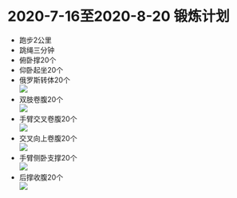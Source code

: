 # 2020-7-16至2020-8-20 锻炼计划
* 跑步2公里
* 跳绳三分钟
* 俯卧撑20个
* 仰卧起坐20个
* 俄罗斯转体20个  
![](https://static.ouj.com/hiyd_cms/exercise/76d7597bb470423eabf53e2225225b81.gif)
* 双肢卷腹20个  
![](http://img.mp.itc.cn/upload/20160428/8c34c5b3c9434443b6ed87741f02308c_th.jpg)
* 手臂交叉卷腹20个  
![](http://img.mp.itc.cn/upload/20160428/3e0034b13f76409f908aaa13be6dd2f2_th.jpg)
* 交叉向上卷腹20个  
![](http://img.mp.itc.cn/upload/20160428/35126f62679b457cb71dab881246783e_th.jpg)
* 手臂侧卧支撑20个  
![](http://img.mp.itc.cn/upload/20160428/f173292fb3e545cfb4b0887dde0c76c0_th.jpg)
* 后撑收腹20个  
![](http://img.mp.itc.cn/upload/20160428/e07a23e089e948b0b1e0026d72803253_th.jpg)